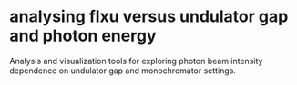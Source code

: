 # analysing flxu versus undulator gap and photon energy
Analysis and visualization tools for exploring photon beam intensity dependence on undulator gap and monochromator settings. 
